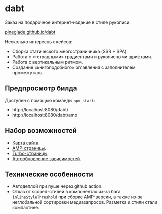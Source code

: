 # dabt

Заказ на подарочное интернет-издание в стиле рукописи.

[pineglade.github.io/dabt](https://pineglade.github.io/dabt)

Несколько интересных кейсов:

- Сборка статического многостраничника (SSR + SPA).
- Работа с «тетрадными» градиентами и рукописными шрифтами.
- Работа с вертикальным ритмом.
- Создание «книгоподобного» оглавления с заполнителем промежутков.

## Предпросмотр билда

Доступен с помощью команды `npm start`:

- http://localhost:8080/dabt/
- http://localhost:8080/dabt/amp

## Набор возможностей

- [Карта сайта](https://pineglade.github.io/dabt/sitemap.xml).
- [AMP-страницы](https://pineglade.github.io/dabt/amp).
- [Turbo-страницы](https://pineglade.github.io/dabt/turbo.rss).
- [Автообновление зависимостей](tools/upgrade.ts).

## Технические особенности

- Автодеплой при пуше через github action.
- Отказ от scoped-стилей в компонентах из-за бага `inlineStyleThreshold` при сборке AMP-версии,
  а также из-за неглобальной сортировки медиазапросов. Разметка и стили стали компактнее.
